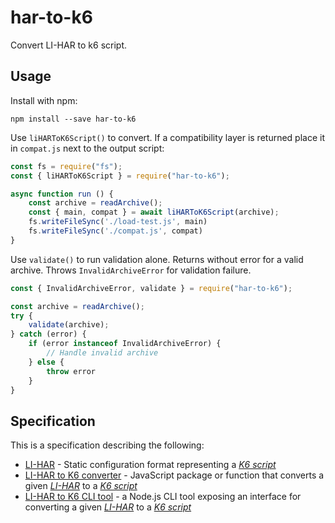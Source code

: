 # har-to-k6

Convert LI-HAR to k6 script.

## Usage

Install with npm:

```shell
npm install --save har-to-k6
```

Use `liHARToK6Script()` to convert. If a compatibility layer is returned place
it in `compat.js` next to the output script:

```js
const fs = require("fs");
const { liHARToK6Script } = require("har-to-k6");

async function run () {
    const archive = readArchive();
    const { main, compat } = await liHARToK6Script(archive);
    fs.writeFileSync('./load-test.js', main)
    fs.writeFileSync('./compat.js', compat)
}
```

Use `validate()` to run validation alone. Returns without error for a valid
archive. Throws `InvalidArchiveError` for validation failure.

```js
const { InvalidArchiveError, validate } = require("har-to-k6");

const archive = readArchive();
try {
    validate(archive);
} catch (error) {
    if (error instanceof InvalidArchiveError) {
        // Handle invalid archive
    } else {
        throw error
    }
}
```

## Specification

This is a specification describing the following:
- [LI-HAR](li-har.spec.md) - Static configuration format representing a
  [_K6 script_](https://docs.k6.io/docs)
- [LI-HAR to K6 converter](converter.spec.md) - JavaScript package or function
  that converts a given [_LI-HAR_](li-har.spec.md) to a
  [_K6 script_](https://docs.k6.io/docs)
- [LI-HAR to K6 CLI tool](cli-tool.spec.md) - a Node.js CLI tool exposing an
  interface for converting a given [_LI-HAR_](li-har.spec.md) to a
  [_K6 script_](https://docs.k6.io/docs)
